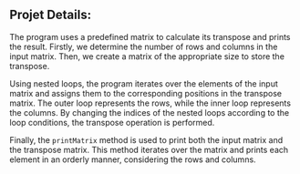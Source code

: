 ## Projet Details:  
The program uses a predefined matrix to calculate its transpose and prints the result. Firstly, we determine the number of rows and columns in the input matrix. Then, we create a matrix of the appropriate size to store the transpose.

Using nested loops, the program iterates over the elements of the input matrix and assigns them to the corresponding positions in the transpose matrix. The outer loop represents the rows, while the inner loop represents the columns. By changing the indices of the nested loops according to the loop conditions, the transpose operation is performed.

Finally, the `printMatrix` method is used to print both the input matrix and the transpose matrix. This method iterates over the matrix and prints each element in an orderly manner, considering the rows and columns.
